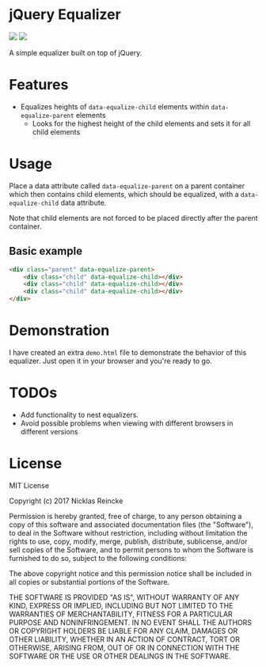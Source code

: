 # jQuery Equalizer

![](https://img.shields.io/badge/license-MIT-green.svg)
![](https://img.shields.io/badge/jQuery-%5E3.2.1-blue.svg)

A simple equalizer built on top of jQuery.

# Features

* Equalizes heights of `data-equalize-child` elements within `data-equalize-parent` elements
  * Looks for the highest height of the child elements and sets it for all child elements

# Usage

Place a data attribute called `data-equalize-parent` on a parent container which then contains
child elements, which should be equalized, with a `data-equalize-child` data attribute.

Note that child elements are not forced to be placed directly after the parent container.

## Basic example

```html
<div class="parent" data-equalize-parent>
    <div class="child" data-equalize-child></div>
    <div class="child" data-equalize-child></div>
    <div class="child" data-equalize-child></div>
</div>
```

# Demonstration

I have created an extra `demo.html` file to demonstrate the behavior of this
equalizer. Just open it in your browser and you're ready to go.

# TODOs

* Add functionality to nest equalizers.
* Avoid possible problems when viewing with different browsers in different versions

# License

MIT License

Copyright (c) 2017 Nicklas Reincke

Permission is hereby granted, free of charge, to any person obtaining a copy
of this software and associated documentation files (the "Software"), to deal
in the Software without restriction, including without limitation the rights
to use, copy, modify, merge, publish, distribute, sublicense, and/or sell
copies of the Software, and to permit persons to whom the Software is
furnished to do so, subject to the following conditions:

The above copyright notice and this permission notice shall be included in all
copies or substantial portions of the Software.

THE SOFTWARE IS PROVIDED "AS IS", WITHOUT WARRANTY OF ANY KIND, EXPRESS OR
IMPLIED, INCLUDING BUT NOT LIMITED TO THE WARRANTIES OF MERCHANTABILITY,
FITNESS FOR A PARTICULAR PURPOSE AND NONINFRINGEMENT. IN NO EVENT SHALL THE
AUTHORS OR COPYRIGHT HOLDERS BE LIABLE FOR ANY CLAIM, DAMAGES OR OTHER
LIABILITY, WHETHER IN AN ACTION OF CONTRACT, TORT OR OTHERWISE, ARISING FROM,
OUT OF OR IN CONNECTION WITH THE SOFTWARE OR THE USE OR OTHER DEALINGS IN THE
SOFTWARE.
